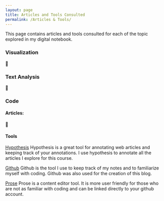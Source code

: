 ```yaml
---
layout: page
title: Articles and Tools Consulted 
permalink: /Articles & Tools/
---
```


This page contains articles and tools consulted for each of the topic explored in my digital notebook. 

### Visualization
🚧

### Text Analysis
🚧

### Code

#### Articles:
🚧
#### Tools
[Hypothesis](https://web.hypothes.is/)
  Hypothesis is a great tool for annotating web articles and keeping track of your annotations. I use hypothesis to annotate all the articles I explore for this course.

[Github](http://github.com)
  Github is the tool I use to keep track of my notes and to familiarize myself with coding. Github was also used for the creation of this blog. 

[Prose](prose.io)
  Prose is a content editor tool. It is more user friendly for those who are not as familiar with coding and can be linked directly to your github account.
